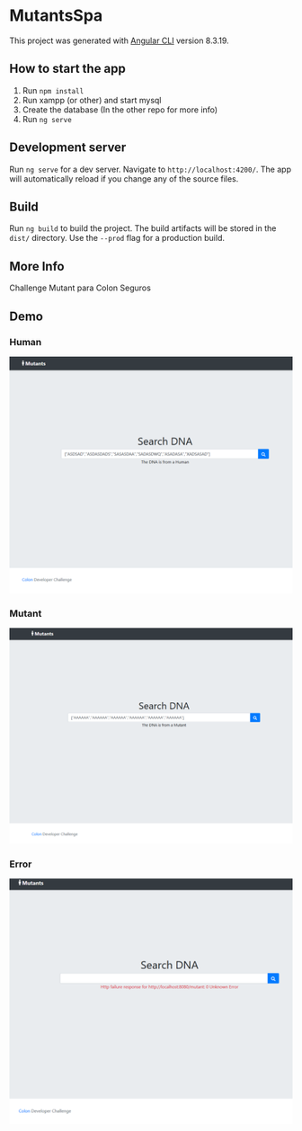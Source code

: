 # MutantsSpa

This project was generated with [Angular CLI](https://github.com/angular/angular-cli) version 8.3.19.

## How to start the app

1) Run `npm install`
2) Run xampp (or other) and start mysql
3) Create the database (In the other repo for more info)
4) Run `ng serve`

## Development server

Run `ng serve` for a dev server. Navigate to `http://localhost:4200/`. The app will automatically reload if you change any of the source files.

## Build

Run `ng build` to build the project. The build artifacts will be stored in the `dist/` directory. Use the `--prod` flag for a production build.

## More Info

Challenge Mutant para Colon Seguros

## Demo

### Human
![Human](https://github.com/PabloMaly/mutant-spa/blob/master/src/assets/Screenshot_2019-12-17%20MutantsSpa(1).png)
### Mutant
![Mutant](https://github.com/PabloMaly/mutant-spa/blob/master/src/assets/Screenshot_2019-12-17%20MutantsSpa.png)
### Error
![Error](https://github.com/PabloMaly/mutant-spa/blob/master/src/assets/error.png)
